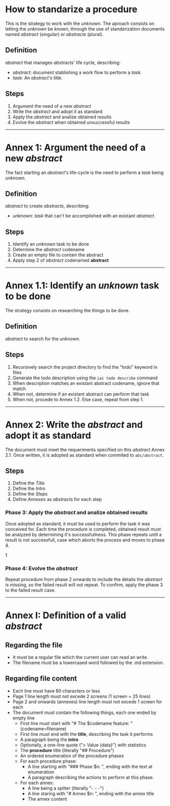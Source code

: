 # How to standarize a procedure

This is the strategy to work with the *unknown*. The aproach consists on
letting the *unknown* be *known*, through the use of standarization
documents named *abstract* (singular) or *abstracts* (plural).

## Definition

*abstract* that manages *abstracts*' life cycle, describing:

- *abstract*: document stablishing a work flow to perform a *task*.
- *task*: An *abstract*'s title.

## Steps

1. Argument the need of a new *abstract*
2. Write the *abstract* and adopt it as standard
3. Apply the *abstract* and analize obtained results
4. Evolve the *abstract* when obtained unsuccessful results

- - -

# Annex 1: Argument the need of a new *abstract*

The fact starting an *abstract*'s life-cycle is the need to perform a
*task* being *unknown*.

## Definition

*abstract* to create *abstracts*, describing:

- *unknown*: *task* that can't be accomplished with an existant *abstract*.

## Steps

1. Identify an *unknown* task to be done
2. Determine the *abstract* codename
3. Create an empty file to contain the abstract
4. Apply step 2 of *abstract* codenamed **abstract**

- - -

# Annex 1.1: Identify an *unknown* task to be done

The strategy consists on researching the things to be done.

## Definition

*abstract* to search for the *unknown*.

## Steps

1. Recursively search the project directory to find the "todo" keyword in files
2. Generate the todo description using the `iai todo describe` command
3. When description matches an existant abstract codename, ignore that match
4. When not, determine if an existant abstract can perform that task
5. When not, procede to Annex 1.2. Else case, repeat from step 1.

- - -

# Annex 2: Write the *abstract* and adopt it as standard

The document must meet the requeriments specified on this *abstract* Annex 2.1.
Once written, it is adopted as standard when  commited to `abc/abstract`.

## Steps

1. Define the *Title*
2. Define the *Intro*
3. Define the *Steps*
5. Define *Annexes* as *abstracts* for each step

### Phase 3: Apply the *abstract* and analize obtained results

Once adopted as standard, it must be used to perform the task it was conceived
for. Each time the procedure is completed, obtained result must be analyzed by
determining it's successfullness. This phase repeats until a result is not
successfull, case which aborts the process and moves to phase 4.

1

### Phase 4: Evolve the *abstract*

Repeat procedure from phase 2 onwards to include the details the *abstract* is
missing, so the failed result will not repeat. To confirm, apply the phase 3
to the failed result case.

- - -

# Annex I: Definition of a valid *abstract*

## Regarding the file

- It must be a regular file which the current user can read an write.
- The filename must be a lowercased word followed by the .md extension.

## Regarding file content

- Each line must have 80 characters or less
- Page 1 line length must not excede 2 screens (1 screen = 25 lines)
- Page 2 and onwards (annexes) line length must not excede 1 screen for each
- The document must contain the following things, each one ended by empty line
  - First line must start with "# The $codename feature: " (codename=filename)
  - First line must end with the **title**, describing the task it performs
  - A paragraph being the **intro**
  - Optionally, a one-line quote ("> Value {data}") with statistics
  - The **procedure** title (literally "## Procedure")
  - An ordered enumeration of the procedure phases
  - For each procedure phase:
    - A line starting with "### Phase $n: ", ending with the text at enumeration
    - A paragraph describing the actions to perform at this phase.
  - For each annex:
    - A line being a spliter (literally "- - -")
    - A line staring with "# Annex $n: ", ending with the annex title
    - The annex content
